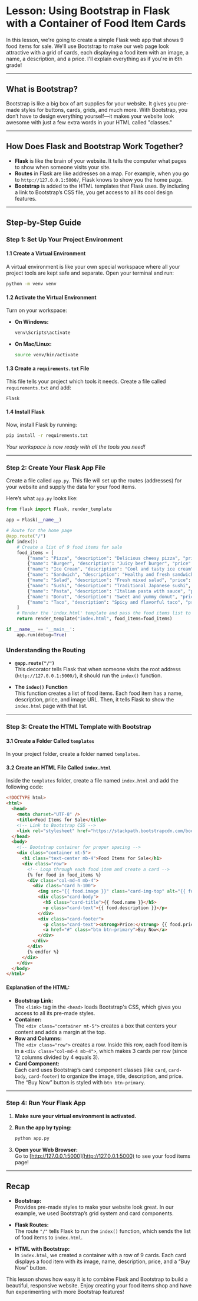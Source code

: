 # Lesson: Using Bootstrap in Flask with a Container of Food Item Cards

In this lesson, we're going to create a simple Flask web app that shows 9 food items for sale. We'll use Bootstrap to make our web page look attractive with a grid of cards, each displaying a food item with an image, a name, a description, and a price. I'll explain everything as if you're in 6th grade!

---

## What is Bootstrap?

Bootstrap is like a big box of art supplies for your website. It gives you pre-made styles for buttons, cards, grids, and much more. With Bootstrap, you don’t have to design everything yourself—it makes your website look awesome with just a few extra words in your HTML called "classes."

---

## How Does Flask and Bootstrap Work Together?

- **Flask** is like the brain of your website. It tells the computer what pages to show when someone visits your site.
- **Routes** in Flask are like addresses on a map. For example, when you go to `http://127.0.0.1:5000/`, Flask knows to show you the home page.
- **Bootstrap** is added to the HTML templates that Flask uses. By including a link to Bootstrap’s CSS file, you get access to all its cool design features.

---

## Step-by-Step Guide

### Step 1: Set Up Your Project Environment

#### 1.1 Create a Virtual Environment  
A virtual environment is like your own special workspace where all your project tools are kept safe and separate. Open your terminal and run:

```bash
python -m venv venv
```

#### 1.2 Activate the Virtual Environment  
Turn on your workspace:
- **On Windows:**
  ```bash
  venv\Scripts\activate
  ```
- **On Mac/Linux:**
  ```bash
  source venv/bin/activate
  ```

#### 1.3 Create a `requirements.txt` File  
This file tells your project which tools it needs. Create a file called `requirements.txt` and add:

```
Flask
```

#### 1.4 Install Flask  
Now, install Flask by running:

```bash
pip install -r requirements.txt
```

*Your workspace is now ready with all the tools you need!*

---

### Step 2: Create Your Flask App File

Create a file called `app.py`. This file will set up the routes (addresses) for your website and supply the data for your food items.

Here’s what `app.py` looks like:

```python
from flask import Flask, render_template

app = Flask(__name__)

# Route for the home page
@app.route("/")
def index():
    # Create a list of 9 food items for sale
    food_items = [
        {"name": "Pizza", "description": "Delicious cheesy pizza", "price": "$10", "image": "https://via.placeholder.com/150?text=Pizza"},
        {"name": "Burger", "description": "Juicy beef burger", "price": "$8", "image": "https://via.placeholder.com/150?text=Burger"},
        {"name": "Ice Cream", "description": "Cool and tasty ice cream", "price": "$5", "image": "https://via.placeholder.com/150?text=Ice+Cream"},
        {"name": "Sandwich", "description": "Healthy and fresh sandwich", "price": "$7", "image": "https://via.placeholder.com/150?text=Sandwich"},
        {"name": "Salad", "description": "Fresh mixed salad", "price": "$6", "image": "https://via.placeholder.com/150?text=Salad"},
        {"name": "Sushi", "description": "Traditional Japanese sushi", "price": "$12", "image": "https://via.placeholder.com/150?text=Sushi"},
        {"name": "Pasta", "description": "Italian pasta with sauce", "price": "$9", "image": "https://via.placeholder.com/150?text=Pasta"},
        {"name": "Donut", "description": "Sweet and yummy donut", "price": "$3", "image": "https://via.placeholder.com/150?text=Donut"},
        {"name": "Taco", "description": "Spicy and flavorful taco", "price": "$4", "image": "https://via.placeholder.com/150?text=Taco"}
    ]
    # Render the 'index.html' template and pass the food items list to it.
    return render_template("index.html", food_items=food_items)

if __name__ == '__main__':
    app.run(debug=True)
```

### Understanding the Routing

- **`@app.route("/")`**  
  This decorator tells Flask that when someone visits the root address (`http://127.0.0.1:5000/`), it should run the `index()` function.
  
- **The `index()` Function**  
  This function creates a list of food items. Each food item has a name, description, price, and image URL. Then, it tells Flask to show the `index.html` page with that list.

---

### Step 3: Create the HTML Template with Bootstrap

#### 3.1 Create a Folder Called `templates`  
In your project folder, create a folder named `templates`.

#### 3.2 Create an HTML File Called `index.html`  
Inside the `templates` folder, create a file named `index.html` and add the following code:

```html
<!DOCTYPE html>
<html>
  <head>
    <meta charset="UTF-8" />
    <title>Food Items for Sale</title>
    <!-- Link to Bootstrap CSS -->
    <link rel="stylesheet" href="https://stackpath.bootstrapcdn.com/bootstrap/4.3.1/css/bootstrap.min.css">
  </head>
  <body>
    <!-- Bootstrap container for proper spacing -->
    <div class="container mt-5">
      <h1 class="text-center mb-4">Food Items for Sale</h1>
      <div class="row">
        <!-- Loop through each food item and create a card -->
        {% for food in food_items %}
        <div class="col-md-4 mb-4">
          <div class="card h-100">
            <img src="{{ food.image }}" class="card-img-top" alt="{{ food.name }}">
            <div class="card-body">
              <h5 class="card-title">{{ food.name }}</h5>
              <p class="card-text">{{ food.description }}</p>
            </div>
            <div class="card-footer">
              <p class="card-text"><strong>Price:</strong> {{ food.price }}</p>
              <a href="#" class="btn btn-primary">Buy Now</a>
            </div>
          </div>
        </div>
        {% endfor %}
      </div>
    </div>
  </body>
</html>
```

#### Explanation of the HTML:
- **Bootstrap Link:**  
  The `<link>` tag in the `<head>` loads Bootstrap's CSS, which gives you access to all its pre-made styles.
- **Container:**  
  The `<div class="container mt-5">` creates a box that centers your content and adds a margin at the top.
- **Row and Columns:**  
  The `<div class="row">` creates a row. Inside this row, each food item is in a `<div class="col-md-4 mb-4">`, which makes 3 cards per row (since 12 columns divided by 4 equals 3).
- **Card Component:**  
  Each card uses Bootstrap’s card component classes (like `card`, `card-body`, `card-footer`) to organize the image, title, description, and price. The “Buy Now” button is styled with `btn btn-primary`.

---

### Step 4: Run Your Flask App

1. **Make sure your virtual environment is activated.**
2. **Run the app by typing:**

   ```bash
   python app.py
   ```

3. **Open your Web Browser:**  
   Go to [http://127.0.0.1:5000](http://127.0.0.1:5000) to see your food items page!

---

## Recap

- **Bootstrap:**  
  Provides pre-made styles to make your website look great. In our example, we used Bootstrap’s grid system and card components.
  
- **Flask Routes:**  
  The route `"/"` tells Flask to run the `index()` function, which sends the list of food items to `index.html`.

- **HTML with Bootstrap:**  
  In `index.html`, we created a container with a row of 9 cards. Each card displays a food item with its image, name, description, price, and a “Buy Now” button.

This lesson shows how easy it is to combine Flask and Bootstrap to build a beautiful, responsive website. Enjoy creating your food items shop and have fun experimenting with more Bootstrap features!